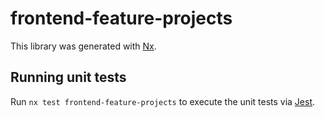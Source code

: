 # frontend-feature-projects

This library was generated with [Nx](https://nx.dev).

## Running unit tests

Run `nx test frontend-feature-projects` to execute the unit tests via [Jest](https://jestjs.io).
